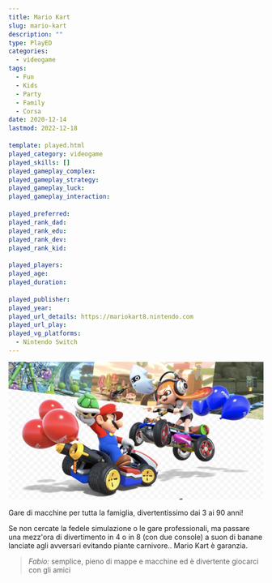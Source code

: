 ```yaml
---
title: Mario Kart
slug: mario-kart
description: ""
type: PlayED
categories:
  - videogame
tags:
  - Fun
  - Kids
  - Party
  - Family
  - Corsa
date: 2020-12-14
lastmod: 2022-12-18

template: played.html
played_category: videogame
played_skills: []
played_gameplay_complex:
played_gameplay_strategy:
played_gameplay_luck:
played_gameplay_interaction:

played_preferred:
played_rank_dad: 
played_rank_edu:
played_rank_dev:
played_rank_kid: 

played_players: 
played_age: 
played_duration: 

played_publisher: 
played_year: 
played_url_details: https://mariokart8.nintendo.com
played_url_play: 
played_vg_platforms:
  - Nintendo Switch
---
```


![](img/mario_kart.webp)

Gare di macchine per tutta la famiglia, divertentissimo dai 3 ai 90 anni!

Se non cercate la fedele simulazione o le gare professionali, ma passare una mezz'ora di divertimento in 4 o in 8 (con due console) a suon di banane lanciate agli avversari evitando piante carnivore.. Mario Kart è garanzia.

> *Fabio:*
> semplice, pieno di mappe e macchine ed è divertente giocarci con gli amici

